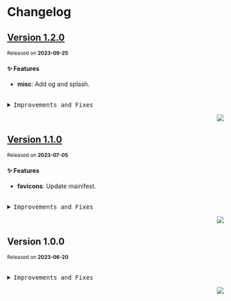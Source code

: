 <a name="readme-top"></a>

# Changelog

## [Version 1.2.0](https://github.com/lobehub/lobe-assets/compare/@lobehub/assets-favicons@1.1.0...@lobehub/assets-favicons@1.2.0)

<sup>Released on **2023-09-25**</sup>

#### ✨ Features

- **misc**: Add og and splash.

<br/>

<details>
<summary><kbd>Improvements and Fixes</kbd></summary>

#### What's improved

- **misc**: Add og and splash ([31d6fa5](https://github.com/lobehub/lobe-assets/commit/31d6fa5))

</details>

<div align="right">

[![](https://img.shields.io/badge/-BACK_TO_TOP-151515?style=flat-square)](#readme-top)

</div>

## [Version 1.1.0](https://github.com/lobehub/lobe-assets/compare/@lobehub/assets-favicons@1.0.0...@lobehub/assets-favicons@1.1.0)

<sup>Released on **2023-07-05**</sup>

#### ✨ Features

- **favicons**: Update mainifest.

<br/>

<details>
<summary><kbd>Improvements and Fixes</kbd></summary>

#### What's improved

- **favicons**: Update mainifest ([a8449fe](https://github.com/lobehub/lobe-assets/commit/a8449fe))

</details>

<div align="right">

[![](https://img.shields.io/badge/-BACK_TO_TOP-151515?style=flat-square)](#readme-top)

</div>

## Version 1.0.0

<sup>Released on **2023-06-20**</sup>

<br/>

<details>
<summary><kbd>Improvements and Fixes</kbd></summary>

</details>

<div align="right">

[![](https://img.shields.io/badge/-BACK_TO_TOP-151515?style=flat-square)](#readme-top)

</div>
